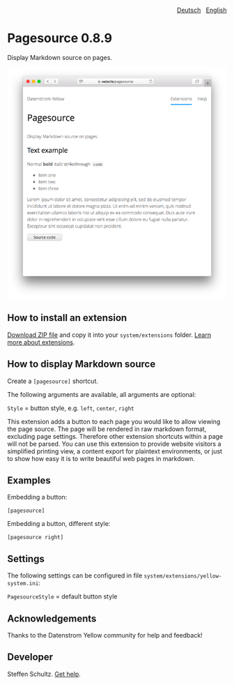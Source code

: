 <p align="right"><a href="README-de.md">Deutsch</a> &nbsp; <a href="README.md">English</a></p>

# Pagesource 0.8.9

Display Markdown source on pages.

<p align="center"><img src="SCREENSHOT.png" alt="Screenshot"></p>

## How to install an extension

[Download ZIP file](https://github.com/schulle4u/yellow-extensions-schulle4u/raw/main/downloads/pagesource.zip) and copy it into your `system/extensions` folder. [Learn more about extensions](https://github.com/annaesvensson/yellow-update).

## How to display Markdown source

Create a `[pagesource]` shortcut. 

The following arguments are available, all arguments are optional:

`Style` = button style, e.g. `left`, `center`, `right`  

This extension adds a button to each page you would like to allow viewing the page source. The page will be rendered in raw markdown format, excluding page settings. Therefore other extension shortcuts within a page will not be parsed. You can use this extension to provide website visitors a simplified printing view, a content export for plaintext environments, or just to show how easy it is to write beautiful web pages in markdown. 

## Examples

Embedding a button:

    [pagesource]

Embedding a button, different style:

    [pagesource right]

## Settings

The following settings can be configured in file `system/extensions/yellow-system.ini`:

`PagesourceStyle` = default button style

## Acknowledgements

Thanks to the Datenstrom Yellow community for help and feedback!

## Developer

Steffen Schultz. [Get help](https://datenstrom.se/yellow/help/).
